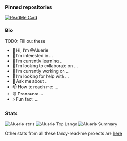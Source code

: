 
### Pinned repositories

[![ReadMe Card](https://github-readme-stats.vercel.app/api/pin/?username=Aluerie&repo=Irenesbot&theme=github_dark&show_owner=True)](https://github.com/Aluerie/Irenesbot)

### Bio

TODO: Fill out these

- 👋 Hi, I’m @Aluerie
- 👀 I’m interested in ...
- 🌱 I’m currently learning ...
- 💞️ I’m looking to collaborate on ...
- 🔭 I’m currently working on ...
- 🤔 I’m looking for help with ...
- 💬 Ask me about ...
- 📫 How to reach me: ...
- 😄 Pronouns: ...
- ⚡ Fun fact: ...

### Stats

![Aluerie stats](https://github-readme-stats.vercel.app/api?username=Aluerie&count_private=true&show_icons=true&theme=github_dark)
![Aluerie Top Langs](https://github-readme-stats.vercel.app/api/top-langs/?username=Aluerie&theme=github_dark&layout=compact&card_width=445)
![Aluerie Summary](https://github-profile-summary-cards.vercel.app/api/cards/profile-details?username=Aluerie&theme=github_dark&count_private=true)

Other stats from all these fancy-read-me projects are [here](https://github.com/Aluerie/Aluerie/blob/main/STATS.md)
